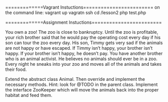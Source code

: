 =============Vagrant Instuctions========================
on the command line: 
vagrant up 
vagratn ssh
cd /lesson2
php test.php


=============Assignment Instuctions========================

You own a zoo! The zoo is close to bankruptcy. Until the zoo is profitable, your rich brother said
that he would pay the operating cost every day if his son can tour the zoo every day. His son, Timmy
gets very sad if the animals are not happy or have escaped. If Timmy isn’t happy, your brother isn’t happy.
If your brother isn’t happy, he doesn’t pay. You have another brother who is an animal activist. He believes
no animals should ever be in a zoo. Every night he sneaks into your zoo and moves all of the animals and takes their food.

Extend the abstract class Animal. Then override and implement the necessary methods. Hint: look for @TODO in the parent class. Implement the interface ZooKeeper
which will move the animals back into the proper habitat and feed them.
